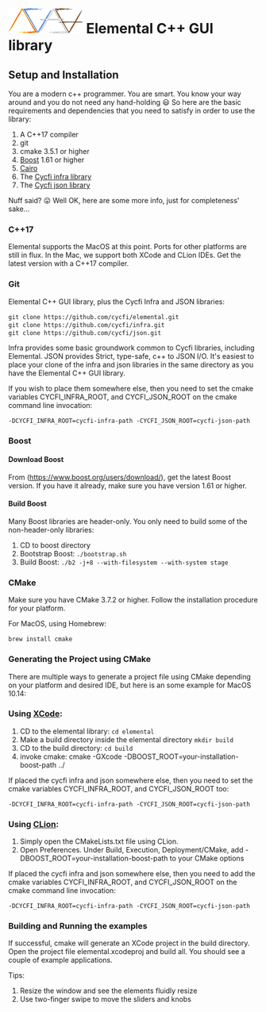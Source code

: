 # ![Elemental-Logo](images/elemental.png) Elemental C++ GUI library

## Setup and Installation

You are a modern c++ programmer. You are smart. You know your way around and
you do not need any hand-holding :smiley: So here are the basic requirements
and dependencies that you need to satisfy in order to use the library:

1. A C++17 compiler
2. git
3. cmake 3.5.1 or higher
4. [Boost](https://www.boost.org/) 1.61 or higher
5. [Cairo](https://cairographics.org/)
6. The [Cycfi infra library](https://github.com/cycfi/infra/)
7. The [Cycfi json library](https://github.com/cycfi/json/)

Nuff said? :stuck_out_tongue: Well OK, here are some more info, just for
completeness' sake...

### C++17

Elemental supports the MacOS at this point. Ports for other platforms are
still in flux. In the Mac, we support both XCode and CLion IDEs. Get the
latest version with a C++17 compiler.

### Git

Elemental C++ GUI library, plus the Cycfi Infra and JSON libraries:

```
git clone https://github.com/cycfi/elemental.git
git clone https://github.com/cycfi/infra.git
git clone https://github.com/cycfi/json.git
```

Infra provides some basic groundwork common to Cycfi libraries, including
Elemental. JSON provides Strict, type-safe, c++ to JSON I/O.  It's easiest to
place your clone of the infra and json libraries in the same directory as 
you have the Elemental C++ GUI library.

If you wish to place them somewhere else, then you need to set the cmake
variables CYCFI_INFRA_ROOT, and CYCFI_JSON_ROOT on the cmake command line
invocation:

```
-DCYCFI_INFRA_ROOT=cycfi-infra-path -CYCFI_JSON_ROOT=cycfi-json-path
```

### Boost

#### Download Boost

From (https://www.boost.org/users/download/), get the latest Boost version.
If you have it already, make sure you have version 1.61 or higher.

#### Build Boost

Many Boost libraries are header-only. You only need to build some of the
non-header-only libraries:

1. CD to boost directory
2. Bootstrap Boost: ```./bootstrap.sh```
3. Build Boost: ```./b2 -j+8 --with-filesystem --with-system stage```


### CMake

Make sure you have CMake 3.7.2 or higher. Follow the installation procedure
for your platform.

For MacOS, using Homebrew:

```
brew install cmake
```
### Generating the Project using CMake

There are multiple ways to generate a project file using CMake depending on 
your platform and desired IDE, but here is an some example for MacOS 10.14:

### Using [XCode](https://developer.apple.com/xcode/):

1. CD to the elemental library: ```cd elemental```
2. Make a build directory inside the elemental directory ```mkdir build```
3. CD to the build directory: ```cd build```
4. invoke cmake: cmake -GXcode -DBOOST_ROOT=your-installation-boost-path ../

If placed the cycfi infra and json somewhere else, then you need to set the 
cmake variables CYCFI_INFRA_ROOT, and CYCFI_JSON_ROOT too:

```
-DCYCFI_INFRA_ROOT=cycfi-infra-path -CYCFI_JSON_ROOT=cycfi-json-path
```

### Using [CLion](https://www.jetbrains.com/clion/):

1. Simply open the CMakeLists.txt file using CLion.
2. Open Preferences. Under Build, Execution, Deployment/CMake, add
   -DBOOST_ROOT=your-installation-boost-path to your CMake options
   
If placed the cycfi infra and json somewhere else, then you need to add the 
cmake variables CYCFI_INFRA_ROOT, and CYCFI_JSON_ROOT on the cmake command line
invocation:

```
-DCYCFI_INFRA_ROOT=cycfi-infra-path -CYCFI_JSON_ROOT=cycfi-json-path
```

### Building and Running the examples

If successful, cmake will generate an XCode project in the build directory.
Open the project file elemental.xcodeproj and build all. You should see a
couple of example applications.

Tips:
1. Resize the window and see the elements fluidly resize
2. Use two-finger swipe to move the sliders and knobs
